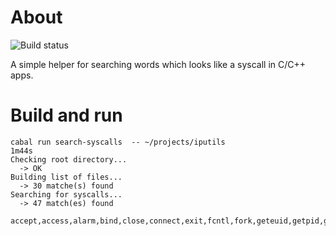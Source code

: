 # About

![Build status](https://github.com/alexs-sh/search-syscalls/actions/workflows/build.yml/badge.svg)

A simple helper for searching words which looks like a syscall in C/C++ apps.

# Build and run

```
cabal run search-syscalls  -- ~/projects/iputils                                                                                                                                                                            1m44s
Checking root directory...
  -> OK
Building list of files...
  -> 30 matche(s) found
Searching for syscalls...
  -> 47 match(es) found

accept,access,alarm,bind,close,connect,exit,fcntl,fork,geteuid,getpid,getrandom,getsockname,getsockopt,gettimeofday,getuid,ioctl,link,listen,nanosleep,open,pipe,poll,ppoll,prctl,read,recvfrom,recvmsg,select,sendfile,sendmsg,sendto,setgid,setgroups,setitimer,setsockopt,setuid,signalfd,socket,stat,syslog,time,times,truncate,uname,unlink,write
```
